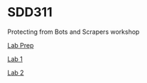 # SDD311
Protecting from Bots and Scrapers workshop

[Lab Prep](labPrep/LabPrep.md)

[Lab 1](lab1/Lab1.md)

[Lab 2](lab2/Lab2.md)
